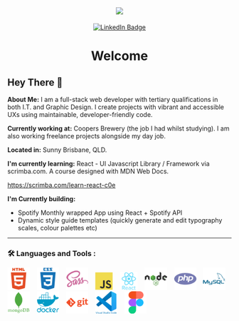 <div id="header" align="center">
  <div>
    <img src="https://media.giphy.com/media/M9gbBd9nbDrOTu1Mqx/giphy.gif" width="100"/>
  </div>
  <br />
  <div>
    <a href="https://www.linkedin.com/in/sy5000/">
      <img src="https://img.shields.io/badge/LinkedIn-blue?style=for-the-badge&logo=linkedin&logoColor=white" alt="LinkedIn Badge"/>
    </a>
  </div>
<h1> Welcome  </h1>
</div>

<!-- profile view counter-->
<!--
<div align="center">
  <img src="https://komarev.com/ghpvc/?username=Sy5000&style=flat-square&color=blue" />
</div>
--> 

## Hey There 👋

**About Me:** 
I am a full-stack web developer with tertiary qualifications in both I.T. and Graphic Design. I create projects with vibrant and accessible UXs using maintainable, developer-friendly code.

**Currently working at:**
Coopers Brewery (the job I had whilst studying). I am also working freelance projects alongside my day job.

**Located in:** 
Sunny Brisbane, QLD.

**I'm currently learning:** 
React - UI Javascript Library / Framework via scrimba.com. A course designed with MDN Web Docs. 

https://scrimba.com/learn-react-c0e

**I'm Currently building:** 
- Spotify Monthly wrapped App using React + Spotify API
- Dynamic style guide templates (quickly generate and edit typography scales, colour palettes etc)  

---

### :hammer_and_wrench: Languages and Tools :

<div>
  <img src="https://github.com/devicons/devicon/blob/ca28c779441053191ff11710fe24a9e6c23690d6/icons/html5/html5-plain-wordmark.svg?plain=1" title="html5" alt="html5" width="50" height="50"/>
  &nbsp;&nbsp;
  <img src="https://github.com/devicons/devicon/blob/ca28c779441053191ff11710fe24a9e6c23690d6/icons/css3/css3-plain-wordmark.svg?plain=1" title="CSS" alt="CSS" width="50" height="50"/>
  &nbsp;&nbsp;
  <img src="https://github.com/devicons/devicon/blob/ca28c779441053191ff11710fe24a9e6c23690d6/icons/sass/sass-original.svg?plain=1" title="SASS" alt="SASS" width="50" height="50"/>
  &nbsp;&nbsp;
  <img  src="https://github.com/devicons/devicon/blob/master/icons/javascript/javascript-original.svg" title="JavaScript" alt="JavaScript" width="40" height="40"/>
  &nbsp;&nbsp;
   <img  src="https://github.com/devicons/devicon/blob/ca28c779441053191ff11710fe24a9e6c23690d6/icons/react/react-original-wordmark.svg" title="React" alt="React" width="40" height="40"/>
  &nbsp;&nbsp;
  <img src="https://github.com/devicons/devicon/blob/ca28c779441053191ff11710fe24a9e6c23690d6/icons/nodejs/nodejs-original-wordmark.svg?plain=1" title="NodeJS" alt="NodeJS" width="50" height="50"/>
  &nbsp;&nbsp;
   <img src="https://github.com/devicons/devicon/blob/ca28c779441053191ff11710fe24a9e6c23690d6/icons/php/php-plain.svg?plain=1" title="PHP" alt="PHP" width="50" height="50"/>
  &nbsp;&nbsp;
  <img src="https://github.com/devicons/devicon/blob/ca28c779441053191ff11710fe24a9e6c23690d6/icons/mysql/mysql-plain-wordmark.svg?plain=1" title="MySQL" alt="MySQL" width="50" height="50"/>
  &nbsp;&nbsp;
  <img src="https://github.com/devicons/devicon/blob/ca28c779441053191ff11710fe24a9e6c23690d6/icons/mongodb/mongodb-plain-wordmark.svg?plain=1" title="mongoDB" alt="mongoDB" width="50" height="50"/>
  &nbsp;&nbsp;
  <img src="https://github.com/devicons/devicon/blob/ca28c779441053191ff11710fe24a9e6c23690d6/icons/docker/docker-plain-wordmark.svg?plain=1" title="Docker" alt="Docker" width="50" height="50"/>
  &nbsp;&nbsp;
  <img src="https://github.com/devicons/devicon/blob/ca28c779441053191ff11710fe24a9e6c23690d6/icons/git/git-plain-wordmark.svg?plain=1" title="" alt="" width="50" height="50"/>
  &nbsp;&nbsp;
  <img src="https://github.com/devicons/devicon/blob/ca28c779441053191ff11710fe24a9e6c23690d6/icons/vscode/vscode-original-wordmark.svg?plain=1" title="VSCode" alt="VSCode" width="50" height="50"/>
  &nbsp;&nbsp;
  <img src="https://github.com/devicons/devicon/blob/ca28c779441053191ff11710fe24a9e6c23690d6/icons/figma/figma-original.svg?plain=1" title="Figma" alt="Figma" width="50" height="50"/>
  
  <!--<img src="" title="" alt="" width="40" height="40"/>-->
</div>

<!--
**Sy5000/Sy5000** is a ✨ _special_ ✨ repository because its `README.md` (this file) appears on your GitHub profile.

Here are some ideas to get you started:

- 🔭 I’m currently working on ...
- 🌱 I’m currently learning ...
- 👯 I’m looking to collaborate on ...
- 🤔 I’m looking for help with ...
- 💬 Ask me about ...
- 📫 How to reach me: ...
- 😄 Pronouns: ...
- ⚡ Fun fact: ...
-->
